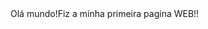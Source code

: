 <!DOCTYPE html>
<html>
<head>
<title>Primeira Página</title>
</head>
<body>
Olá mundo!Fiz a minha primeira pagina WEB!!
</body></html>

